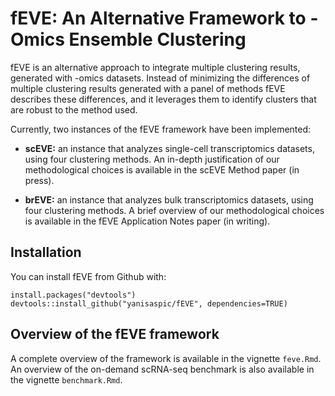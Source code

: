 # fEVE: An Alternative Framework to -Omics Ensemble Clustering

fEVE is an alternative approach to integrate multiple clustering results, generated with -omics datasets. Instead of minimizing the differences of multiple clustering results generated with a panel of methods fEVE describes these differences, and it leverages them to identify clusters that are robust to the method used.

Currently, two instances of the fEVE framework have been implemented:

-   **scEVE:** an instance that analyzes single-cell transcriptomics datasets, using four clustering methods. An in-depth justification of our methodological choices is available in the scEVE Method paper (in press).

-   **brEVE:** an instance that analyzes bulk transcriptomics datasets, using four clustering methods. A brief overview of our methodological choices is available in the fEVE Application Notes paper (in writing).

## Installation

You can install fEVE from Github with:

```{r}
install.packages("devtools")
devtools::install_github("yanisaspic/fEVE", dependencies=TRUE)
```

## Overview of the fEVE framework

A complete overview of the framework is available in the vignette `feve.Rmd`.\
An overview of the on-demand scRNA-seq benchmark is also available in the vignette `benchmark.Rmd`.
